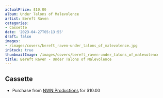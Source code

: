 ```yaml
---
actualPrice: $10.00
album: Under Talons of Malevolence
artist: Bereft Raven
categories:
- Cassette
date: '2023-04-27T05:13:55'
draft: false
images:
- /images/covers/bereft_raven-under_talons_of_malevolence.jpg
inStock: true
thumbnailImage: /images/covers/bereft_raven-under_talons_of_malevolence-thumb.jpg
title: Bereft Raven - Under Talons of Malevolence
---
```


## Cassette
* Purchase from [NWN Productions](http://shop.nwnprod.com/index.php?route=product/product&path=73&product_id=32698&sort=pd.name&order=ASC) for $10.00
